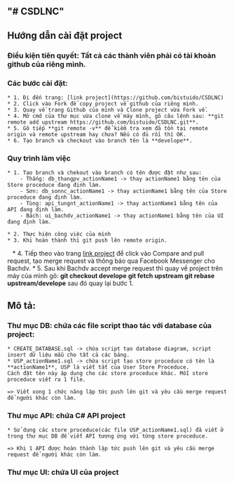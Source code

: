 "# CSDLNC" 
----------------
## Hướng dẫn cài đặt project
### Điều kiện tiên quyết: Tất cả các thành viên phải có tài khoản github của riêng mình.
### Các bước cài đặt:
    * 1. Đi đến trang: [link project](https://github.com/bistuido/CSDLNC)
    * 2. Click vào Fork để copy project về github của riêng mình.
    * 3. Quay về trang Github của mình và Clone project vừa Fork về.
    * 4. Mở cmd của thư mục vừa clone về máy mình, gõ câu lệnh sau: **git remote add upstream https://github.com/bistuido/CSDLNC.git**.
    * 5. Gõ tiếp **git remote -v** để kiểm tra xem đã tồn tại remote origin và remote upstream hay chưa? Nếu có đủ rồi thì OK.
    * 6. Tạo branch và checkout vào branch tên là **develope**.

### Quy trình làm việc
    * 1. Tạo branch và chekout vào branch có tên được đặt như sau:
        - Thắng: db_thangpv_actionName1 -> thay actionName1 bằng tên của Store proceduce đang định làm.
        - Sơn: db_sonnc_actionName1 -> thay actionName1 bằng tên của Store proceduce đang định làm.
        - Tùng: api_tungnt_actionName1 -> thay actionName1 bằng tên của API đang định làm.
        - Bách: ui_bachdv_actionName1 -> thay actionName1 bằng tên của UI đang định làm.

    * 2. Thực hiện công việc của mình
    * 3. Khi hoàn thành thì git push lên remote origin.
    * 4. Tiếp theo vào trang [link project](https://github.com/bistuido/CSDLNC) để click vào Compare and pull request, tạo merge request và thông báo qua Facebook Messenger cho Bachdv.
    * 5. Sau khi Bachdv accept merge request thì quay về project trên máy của mình gõ: 
        **git checkout develope**
        **git fetch upstream**
        **git rebase upstream/develope**
        sau đó quay lại bước 1.

## Mô tả:
### Thư mục DB: chứa các file script thao tác với database của project:
    * CREATE_DATABASE.sql -> chứa script tạo database diagram, script insert dữ liệu mẫu cho tất cả các bảng.
    * USP_actionName1.sql -> chứa script tạo store proceduce có tên là **actionName1**, USP là viết tắt của User Store Proceduce. 
    Cách đặt tên này áp dụng cho các store proceduce khác. Mỗi store proceduce viết ra 1 file.

    => Viết xong 1 chức năng lập tức push lên git và yêu cầu merge request để người khác còn làm.
 
### Thư mục API: chứa C# API project
    * Sử dụng các store proceduce(các file USP_actionName1.sql) đã viết ở trong thư mục DB để viết API tương ứng với từng store proceduce.
    
    => Khi 1 API được hoàn thành lập tức push lên git và yêu cầu merge request để người khác còn làm.

### Thư mục UI: chứa UI của project

    

